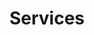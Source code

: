 ---
title: Services
en:
  sections:
    - type: secondary_hero_section
      title: Services
      image: images/services-hero-bg-pic.jpeg
    - type: flat_cards_section
      title: Our Services
      cards:
        - title: Printing (Free)
          image: images/services/printing.jpeg
          description: >-
            Forgot to print your assignment? Need some class notes at the last minute? We’ve got you covered! Come on down to the ESS office and we’ll print up to 30 pages for you, in black and white or colour, absolutely free!

        - title: Locker Rental (Free)
          image: images/services/locker.jpeg
          description: >-
            Tired of carrying all those pesky textbooks back and forth with you to campus? We’ve got you covered! Locker rentals for the 2021/2022 academic year are free of charge so come on down to the office and reserve one Today!    

        - title: Merchandise
          image: images/services/merch.png
          description: >-
            Ready to gear up like an engineer? Come to the ESS office to check out all our cool merch! From hoodies to hats and patches, we’ve got something for everyone! Merch can also be purchased through our online store.
            
        - title: Equipment Rentals ($50/Day)
          image: images/services/equipments.png
          description: >-
            Need some equipment? We might be able to help! ESS offers rentals for projectors, speakers, and tables for just $50 per day! Come on down to the office for more information.
    - type: cta_section
      title: Shop Our Merch Online
      subtitle: >-
        Our online store is now open! Get ready to gear up like an engineer with our signature pretty patches, cool crewnecks, awesome accessories, and so much more!
      actions:
        - label: Shop Now
          url: https://engineering-students-society.square.site/
          style: primary
      has_background: true
      background_color: gray      

fr:
  sections:
    - type: secondary_hero_section
      title: Services
      image: images/services-hero-bg-pic.jpeg
    - type: flat_cards_section
      title: Nos Services
      cards:
        - title: Impression (Gratuite)
          image: images/services/printing.jpeg
          description: >-
            Avez-vous oublié d'imprimer votre devoir ? Vous avez besoin de notes de cours à la dernière minute ? Nous avons ce qu'il vous faut ! Passez au bureau de l'AÉG et nous imprimerons jusqu'à 30 pages pour vous, en noir et blanc ou en couleur, absolument gratuitement !

        - title: Location de Casiers (Gratuit)
          image: images/services/locker.jpeg
          description: >-
            Vous en avez assez de transporter vos manuels scolaires sur le campus ? Nous avons ce qu'il vous faut ! La location de casiers pour l'année académique 2021/2022 est gratuite, alors venez au bureau et réservez-en un dès aujourd'hui !  

        - title: Marchandise
          image: images/services/merch.png
          description: >-
            Prêt à t'équiper comme un ingénieur ? Viens au bureau de l'AÉG pour voir tous nos produits dérivés ! Des sweats à capuche, des casquettes, des écussons, il y en a pour tous les goûts ! Les articles peuvent également être achetés dans notre boutique en ligne.
            
        - title: Location d'Équipement (50 $/Jour)
          image: images/services/equipments.png
          description: >-
            Vous avez besoin d'un équipement ? Nous pouvons peut-être vous aider ! L’AÉG offre la possibilité de louer des projecteurs, des haut-parleurs et des tables pour seulement 50 $ par jour ! Passez au bureau pour plus d'informations.
    - type: cta_section
      title: Achetez nos produits en ligne
      subtitle: >-
        Notre boutique en ligne est maintenant ouverte! Préparez-vous à vous équiper comme un ingénieur avec nos jolis écussons emblématiques, nos cols ras du cou cool, nos accessoires géniaux et bien plus encore !
      actions:
        - label: Achetez maintenant
          url: https://engineering-students-society.square.site/
          style: primary
      has_background: true
      background_color: gray      
template: advanced
---